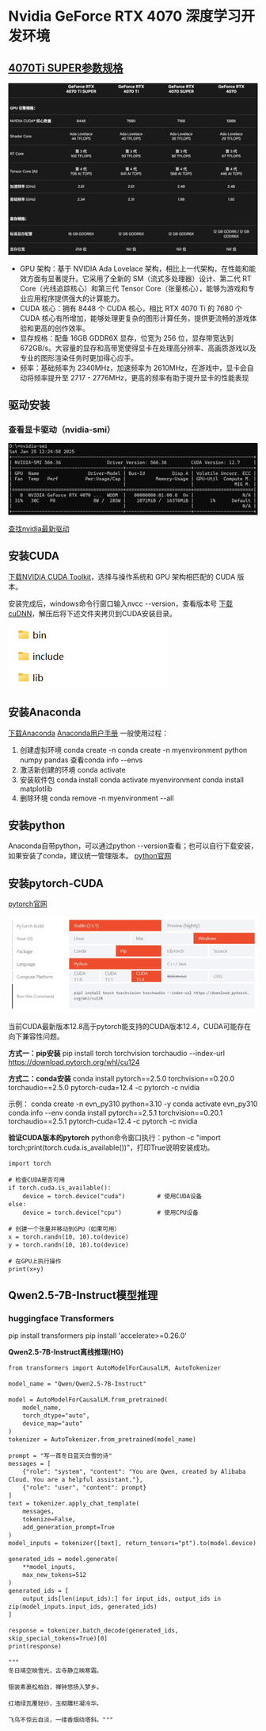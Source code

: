 # Nvidia GeForce RTX 4070 深度学习开发环境
## [4070Ti SUPER参数规格](https://www.nvidia.cn/geforce/graphics-cards/40-series/rtx-4070-family/)

![alt text](<images/GeForce RTX 4070.jpg>)
- GPU 架构：基于 NVIDIA Ada Lovelace 架构，相比上一代架构，在性能和能效方面有显著提升。它采用了全新的 SM（流式多处理器）设计、第二代 RT Core（光线追踪核心）和第三代 Tensor Core（张量核心），能够为游戏和专业应用程序提供强大的计算能力。
- CUDA 核心：拥有 8448 个 CUDA 核心，相比 RTX 4070 Ti 的 7680 个 CUDA 核心有所增加，能够处理更复杂的图形计算任务，提供更流畅的游戏体验和更高的创作效率。
- 显存规格：配备 16GB GDDR6X 显存，位宽为 256 位，显存带宽达到 672GB/s。大容量的显存和高带宽使得显卡在处理高分辨率、高画质游戏以及专业的图形渲染任务时更加得心应手。
- 频率：基础频率为 2340MHz，加速频率为 2610MHz，在游戏中，显卡会自动将频率提升至 2717 - 2776MHz，更高的频率有助于提升显卡的性能表现

## 驱动安装

### 查看显卡驱动（nvidia-smi）
![alt text](images/4070tis-driver.jpg)

[查找nvidia最新驱动](https://www.nvidia.cn/drivers/lookup/)

## 安装CUDA
[下载NVIDIA CUDA Toolkit](https://developer.nvidia.com/cuda-downloads)，选择与操作系统和 GPU 架构相匹配的 CUDA 版本。

安装完成后，windows命令行窗口输入nvcc --version，查看版本号
[下载cuDNN](https://developer.nvidia.com/cudnn-downloads)，解压后将下述文件夹拷贝到CUDA安装目录。
![cuDNN文件目录](images/cudnn_dir.png)

## 安装Anaconda 
[下载Anaconda](https://www.anaconda.com/download/success)
[Anaconda用户手册](https://docs.conda.io/projects/conda/en/latest/user-guide/index.html)
一般使用过程：
1. 创建虚拟环境 conda create -n <env-name>
conda create -n myenvironment python numpy pandas
查看conda info --envs
2. 激活新创建的环境 conda activate
3. 安装软件包 conda install
conda activate myenvironment
conda install matplotlib
4. 删除环境 conda remove -n myenvironment --all


## 安装python
Anaconda自带python，可以通过python --version查看；也可以自行下载安装，如果安装了conda，建议统一管理版本。
[python官网](https://www.python.org/downloads/)

## 安装pytorch-CUDA
[pytorch官网](https://pytorch.org/)

![alt text](images/pytorch-cuda-version.jpg)

当前CUDA最新版本12.8高于pytorch能支持的CUDA版本12.4，CUDA可能存在向下兼容性问题。

**方式一：pip安装**
pip install torch torchvision torchaudio --index-url https://download.pytorch.org/whl/cu124

**方式二：conda安装**
conda install pytorch==2.5.0 torchvision==0.20.0 torchaudio==2.5.0 pytorch-cuda=12.4 -c pytorch -c nvidia

示例：
conda create -n evn_py310 python=3.10 -y
conda activate evn_py310
conda info --env
conda install pytorch==2.5.1 torchvision==0.20.1 torchaudio==2.5.1 pytorch-cuda=12.4 -c pytorch -c nvidia


**验证CUDA版本的pytorch**
python命令窗口执行：python -c "import torch;print(torch.cuda.is_available())"，打印True说明安装成功。

```
import torch
 
# 检查CUDA是否可用
if torch.cuda.is_available():
    device = torch.device("cuda")         # 使用CUDA设备
else:
    device = torch.device("cpu")          # 使用CPU设备
 
# 创建一个张量并移动到GPU（如果可用）
x = torch.randn(10, 10).to(device)
y = torch.randn(10, 10).to(device)
 
# 在GPU上执行操作
print(x+y)
```
## Qwen2.5-7B-Instruct模型推理
### huggingface Transformers
pip install transformers
pip install 'accelerate>=0.26.0'

**Qwen2.5-7B-Instruct离线推理(HG)**
```
from transformers import AutoModelForCausalLM, AutoTokenizer

model_name = "Qwen/Qwen2.5-7B-Instruct"

model = AutoModelForCausalLM.from_pretrained(
    model_name,
    torch_dtype="auto",
    device_map="auto"
)
tokenizer = AutoTokenizer.from_pretrained(model_name)

prompt = "写一首冬日蓝天白雪的诗"
messages = [
    {"role": "system", "content": "You are Qwen, created by Alibaba Cloud. You are a helpful assistant."},
    {"role": "user", "content": prompt}
]
text = tokenizer.apply_chat_template(
    messages,
    tokenize=False,
    add_generation_prompt=True
)
model_inputs = tokenizer([text], return_tensors="pt").to(model.device)

generated_ids = model.generate(
    **model_inputs,
    max_new_tokens=512
)
generated_ids = [
    output_ids[len(input_ids):] for input_ids, output_ids in zip(model_inputs.input_ids, generated_ids)
]

response = tokenizer.batch_decode(generated_ids, skip_special_tokens=True)[0]
print(response)

"""
冬日晴空映雪光，古寺静立映寒霜。

银装素裹松柏劲，禅钟悠扬入梦乡。

红墙绿瓦覆轻纱，玉砌雕栏凝冷华。

飞鸟不惊云自淡，一缕香烟绕塔斜。"""

```
